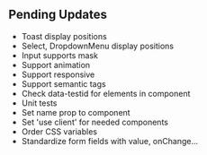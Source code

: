## Pending Updates

- Toast display positions
- Select, DropdownMenu display positions
- Input supports mask
- Support animation
- Support responsive
- Support semantic tags
- Check data-testid for elements in component
- Unit tests
- Set name prop to component
- Set 'use client' for needed components
- Order CSS variables
- Standardize form fields with value, onChange...
